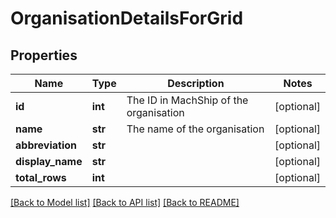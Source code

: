 # OrganisationDetailsForGrid

## Properties
Name | Type | Description | Notes
------------ | ------------- | ------------- | -------------
**id** | **int** | The ID in MachShip of the organisation | [optional] 
**name** | **str** | The name of the organisation | [optional] 
**abbreviation** | **str** |  | [optional] 
**display_name** | **str** |  | [optional] 
**total_rows** | **int** |  | [optional] 

[[Back to Model list]](../README.md#documentation-for-models) [[Back to API list]](../README.md#documentation-for-api-endpoints) [[Back to README]](../README.md)

